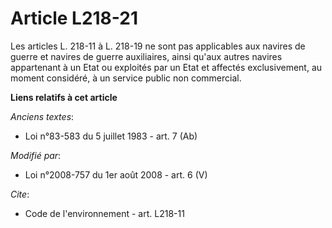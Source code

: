 # Article L218-21

Les articles L. 218-11 à L. 218-19 ne sont pas applicables aux navires de guerre et navires de guerre auxiliaires, ainsi
qu'aux autres navires appartenant à un Etat ou exploités par un Etat et affectés exclusivement, au moment considéré, à un
service public non commercial.

**Liens relatifs à cet article**

_Anciens textes_:

  - Loi n°83-583 du 5 juillet 1983 - art. 7 (Ab)

_Modifié par_:

  - Loi n°2008-757 du 1er août 2008 - art. 6 (V)

_Cite_:

  - Code de l'environnement - art. L218-11
